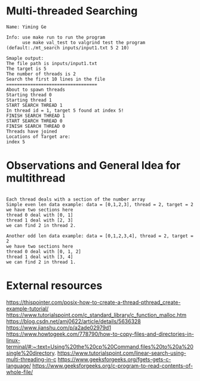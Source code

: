 # Multi-threaded Searching
```
Name: Yiming Ge

Info: use make run to run the program
      use make val_test to valgrind test the program
(default:./mt_search inputs/input1.txt 5 2 10)

Smaple output:
The file path is inputs/input1.txt
The target is 5
The number of threads is 2
Search the first 10 lines in the file
================================== 
About to spawn threads
Starting thread 0
Starting thread 1
START SEARCH THREAD 1 
In thread id = 1, target 5 found at index 5!
FINISH SEARCH THREAD 1 
START SEARCH THREAD 0 
FINISH SEARCH THREAD 0 
Threads have joined
Locations of Target are: 
index 5
```

# Observations and General Idea for multithread
```

Each thread deals with a section of the number array
Simple even len data example: data = [0,1,2,3], thread = 2, target = 2
we have two sections here
thread 0 deal with [0, 1]
thread 1 deal with [2, 3]
we can find 2 in thread 2.

Another odd len data example: data = [0,1,2,3,4], thread = 2, target = 2
we have two sections here
thread 0 deal with [0, 1, 2]
thread 1 deal with [3, 4]
we can find 2 in thread 1.

```

# External resources
https://thispointer.com/posix-how-to-create-a-thread-pthread_create-example-tutorial/
https://www.tutorialspoint.com/c_standard_library/c_function_malloc.htm
https://blog.csdn.net/amj0622/article/details/5636328
https://www.jianshu.com/p/a2ade02979d1
https://www.howtogeek.com/778790/how-to-copy-files-and-directories-in-linux-terminal/#:~:text=Using%20the%20cp%20Command,files%20to%20a%20single%20directory.
https://www.tutorialspoint.com/linear-search-using-multi-threading-in-c
https://www.geeksforgeeks.org/fgets-gets-c-language/
https://www.geeksforgeeks.org/c-program-to-read-contents-of-whole-file/



